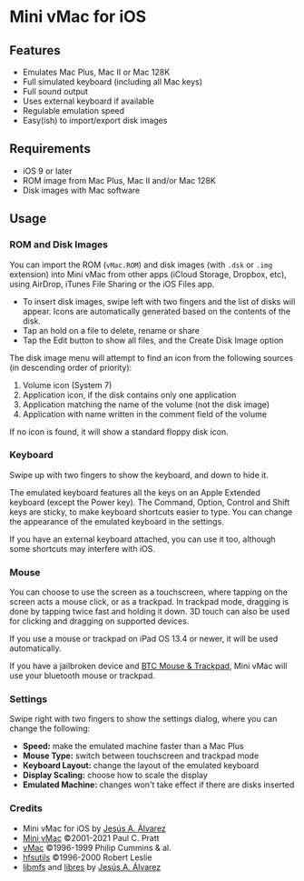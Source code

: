# Mini vMac for iOS

## Features

* Emulates Mac Plus, Mac II or Mac 128K
* Full simulated keyboard (including all Mac keys)
* Full sound output
* Uses external keyboard if available
* Regulable emulation speed
* Easy(ish) to import/export disk images

## Requirements

* iOS 9 or later
* ROM image from Mac Plus, Mac II and/or Mac 128K
* Disk images with Mac software

## Usage

### ROM and Disk Images

You can import the ROM (`vMac.ROM`) and disk images (with `.dsk` or `.img`
extension) into Mini vMac from other apps (iCloud Storage, Dropbox, etc), using
AirDrop, iTunes File Sharing or the iOS Files app.

* To insert disk images, swipe left with two fingers and the list of disks will
    appear. Icons are automatically generated based on the contents of the disk.
* Tap an hold on a file to delete, rename or share
* Tap the Edit button to show all files, and the Create Disk Image option

The disk image menu will attempt to find an icon from the following sources (in
descending order of priority):

1. Volume icon (System 7)
2. Application icon, if the disk contains only one application
3. Application matching the name of the volume (not the disk image)
4. Application with name written in the comment field of the volume

If no icon is found, it will show a standard floppy disk icon.

### Keyboard

Swipe up with two fingers to show the keyboard, and down to hide it.

The emulated keyboard features all the keys on an Apple Extended keyboard
(except the Power key). The Command, Option, Control and Shift keys are
sticky, to make keyboard shortcuts easier to type. You can change the
appearance of the emulated keyboard in the settings.

If you have an external keyboard attached, you can use it too, although some
shortcuts may interfere with iOS.

### Mouse

You can choose to use the screen as a touchscreen, where tapping on the screen
acts a mouse click, or as a trackpad. In trackpad mode, dragging is done by
tapping twice fast and holding it down. 3D touch can also be used for clicking and
dragging on supported devices.

If you use a mouse or trackpad on iPad OS 13.4 or newer, it will be used automatically.

If you have a jailbroken device and [BTC Mouse & Trackpad](http://www.ringwald.ch/cydia/mouse/),
Mini vMac will use your bluetooth mouse or trackpad.

### Settings

Swipe right with two fingers to show the settings dialog, where you can change
the following:

* **Speed:** make the emulated machine faster than a Mac Plus
* **Mouse Type:** switch between touchscreen and trackpad mode
* **Keyboard Layout:** change the layout of the emulated keyboard
* **Display Scaling:** choose how to scale the display
* **Emulated Machine:** changes won't take effect if there are disks inserted

### Credits

* Mini vMac for iOS by [Jesús A. Álvarez](https://github.com/zydeco)
* [Mini vMac](http://gryphel.com/c/minivmac/) ©2001-2021 Paul C. Pratt
* [vMac](http://vmac.org/) ©1996-1999 Philip Cummins & al.
* [hfsutils](http://www.mars.org/home/rob/proj/hfs/) ©1996-2000 Robert Leslie
* [libmfs](https://github.com/zydeco/libmfs) and [libres](https://github.com/zydeco/libres) by [Jesús A. Álvarez](https://github.com/zydeco)
